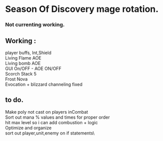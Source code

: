 # Season Of Discovery mage rotation.

### Not currenting working.

## Working : 

player buffs, Int,Shield\
Living Flame AOE\
Living bomb AOE\
GUI On/OFF - AOE ON/OFF\
Scorch Stack 5\
Frost Nova\
Evocation + blizzard channeling fixed

## to do.
Make poly not cast on players inCombat\
Sort out mana % values and times for proper order\
hit max level so i can add combustion + logic\
Optimize and organize\
sort out player,unit,enemy on if statements\
